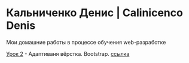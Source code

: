 # Кальниченко Денис | Calinicenco Denis
Мои домашние работы в процессе обучения web-разработке


[Урок 2](https://github.com/CalinicencoDenis/CalinicencoDenis.github.io/blob/master/AV_Lesson02_bootstrap/index.html) - Адаптиваня вёрстка. Bootstrap. [ссылка](Denis.github.io/AV_Lesson02_bootstrap/)
